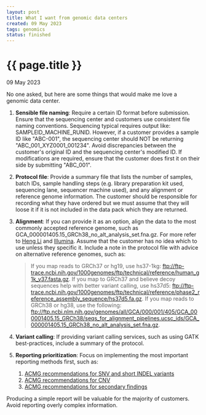 ```yaml
---
layout: post
title: What I want from genomic data centers
created: 09 May 2023
tags: genomics
status: finished
---
```


{{ page.title }}
================

<p class="meta">09 May 2023</p>

No one asked, but here are some things that would make me love a genomic data center.

1. **Sensible file naming**: Require a certain ID format before submission. Ensure that the sequencing center and customers use consistent file naming conventions. 
Sequencing typical requires output like: SAMPLEID_MACHINE_RUNID.
However, if a customer provides a sample ID like "ABC-001", the sequencing center should NOT be returning "ABC_001_XYZ0001_001234".
Avoid discrepancies between the customer's original ID and the sequencing center's modified ID.
If modifications are required, ensure that the customer does first it on their side by submitting "ABC_001".

2. **Protocol file**: Provide a summary file that lists the number of samples, batch IDs, sample handling steps (e.g. library preparation kit used, sequencing lane, sequencer machine used), and any alignment or reference genome information. The customer should be responsible for recording what they have ordered but we must assume that they will loose it if it is not included in the data pack which they are returned. 

3. **Alignment**: If you can provide it as an option, align the data to the most commonly accepted reference genome, such as GCA_000001405.15_GRCh38_no_alt_analysis_set.fna.gz. For more refer to [Heng Li](https://lh3.github.io/2017/11/13/which-human-reference-genome-to-use) and [Illumina](https://www.illumina.com/science/genomics-research/articles/dragen-demystifying-reference-genomes.html). Assume that the customer has no idea which to use unless they specific it. Include a note in the protocol file with advice on alternative reference genomes, such as:
	> If you map reads to GRCh37 or hg19, use hs37-1kg:
	> ftp://ftp-trace.ncbi.nih.gov/1000genomes/ftp/technical/reference/human_g1k_v37.fasta.gz.
	> If you map to GRCh37 and believe decoy sequences help with better variant calling, use hs37d5:
	> ftp://ftp-trace.ncbi.nih.gov/1000genomes/ftp/technical/reference/phase2_reference_assembly_sequence/hs37d5.fa.gz.
	> If you map reads to GRCh38 or hg38, use the following:
	> ftp://ftp.ncbi.nlm.nih.gov/genomes/all/GCA/000/001/405/GCA_000001405.15_GRCh38/seqs_for_alignment_pipelines.ucsc_ids/GCA_000001405.15_GRCh38_no_alt_analysis_set.fna.gz.

4. **Variant calling**: If providing variant calling services, such as using GATK best-practices, include a summary of the protocol.

5. **Reporting prioritization**: Focus on implementing the most important reporting methods first, such as:
   1. [ACMG recommendations for SNV and short INDEL variants](https://pubmed.ncbi.nlm.nih.gov/25741868/)
   2. [ACMG recommendations for CNV](https://pubmed.ncbi.nlm.nih.gov/31690835/)
   3. [ACMG recommendations for secondary findings](https://www.ncbi.nlm.nih.gov/clinvar/docs/acmg/)

Producing a simple report will be valuable for the majority of customers. 
Avoid reporting overly complex information.
